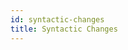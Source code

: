 ```yaml
---
id: syntactic-changes
title: Syntactic Changes
---
```


```scala mdoc:file:incompat-3.0/keywords/README.md
```

```scala mdoc:file:incompat-3.0/procedure-syntax/README.md
```

```scala mdoc:file:incompat-3.0/lambda-params/README.md
```

```scala mdoc:file:incompat-3.0/indent-argument/README.md
```

```scala mdoc:file:incompat-3.0/indentation/README.md
```

```scala mdoc:file:incompat-3.0/anonymous-type-param/README.md
```

```scala mdoc:file:incompat-3.0/type-param-identifier/README.md
```
